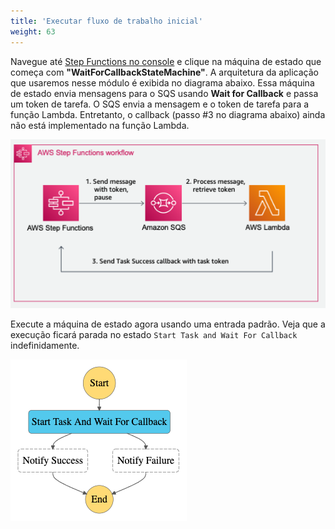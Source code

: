 ```yaml
---
title: 'Executar fluxo de trabalho inicial'
weight: 63
---
```


Navegue até [Step Functions no console](https://console.aws.amazon.com/states/home) e clique na máquina de estado que começa com **"WaitForCallbackStateMachine"**. A arquitetura da aplicação que usaremos nesse módulo é exibida no diagrama abaixo. Essa máquina de estado envia mensagens para o SQS usando **Wait for Callback** e passa um token de tarefa. O SQS envia a mensagem e o token de tarefa para a função Lambda. Entretanto, o callback (passo #3 no diagrama abaixo) ainda não está implementado na função Lambda. 

![Module 4 architecture](/static/img/module-4/callback-architecture.png)

Execute a máquina de estado agora usando uma entrada padrão. Veja que a execução ficará parada no estado `Start Task and Wait For Callback` indefinidamente.

![Module 4 Workflow](/static/img/module-4/initial-workflow.png)
